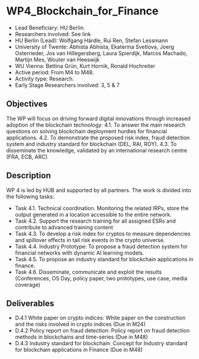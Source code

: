 # WP4_Blockchain_for_Finance

- Lead Beneficiary: HU Berlin.
- Researchers involved: See link
- HU Berlin (Lead): Wolfgang Härdle, Rui Ren, Stefan Lessmann
- University of Twente: Abhista Abhista, Ekaterina Svetlova, Joerg Osterrieder, Jos van Hillegersberg, Laura Spierdijk, Marcos Machado, Martijn Mes, Wouter van Heeswijk
- WU Vienna: Bettina Grün, Kurt Hornik, Ronald Hochreiter
- Active period: From M4 to M48.
- Activity type: Research.
- Early Stage Researchers involved: 3, 5 & 7

## Objectives
The WP will focus on driving forward digital innovations through increased adoption of the blockchain technology:
	4.1. To answer the main research questions on solving blockchain deployment hurdles for financial applications.
	4.2. To demonstrate the proposed risk index, fraud detection system and industry standard for blockchain (DEL, RAI, ROY).
	4.3. To disseminate the knowledge, validated by an international research centre (FRA, ECB, ARC)

## Description
WP 4 is led by HUB and supported by all partners. The work is divided into the following tasks:

- Task 4.1. Technical coordination. Monitoring the related IRPs, store the output generated in a location accessible to the entire network.
- Task 4.2. Support the research training for all assigned ESRs and contribute to advanced training content
- Task 4.3. To develop a risk index for cryptos to measure dependencies and spillover effects in tail risk events in the crypto universe.
- Task 4.4. Industry Prototype: To propose a fraud detection system for financial networks with dynamic AI learning models.
- Task 4.5. To propose an industry standard for blockchain applications in finance.
- Task 4.6. Disseminate, communicate and exploit the results (Conferences, OS Day, policy paper, two prototypes, use case, media coverage)

## Deliverables
- D.4.1 White paper on crypto indices: White paper on the construction and the risks involved in crypto indices (Due in M24)
- D.4.2 Policy report on fraud detection: Policy report on fraud detection methods in blockchains and time-series (Due in M48)
- D.4.3 Industry standard for blockchain: Concept for Industry standard for blockchain applications in Finance (Due in M48)